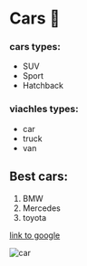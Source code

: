 # Cars :car:

### cars types:

* SUV
* Sport
* Hatchback

### viachles types:
+ car
+ truck
+ van

## Best cars:
1. BMW
2. Mercedes
3. toyota

[link to google](https//www.google.com/ )

![car](https://encrypted-tbn0.gstatic.com/images?q=tbn:ANd9GcT_NtQaVh_RpbKzV4Nm3vS9hH12aoC4c69Y22cBVj8HpXR2833U50G1bjU7R1X7QXVPiR8&usqp=CAU)
